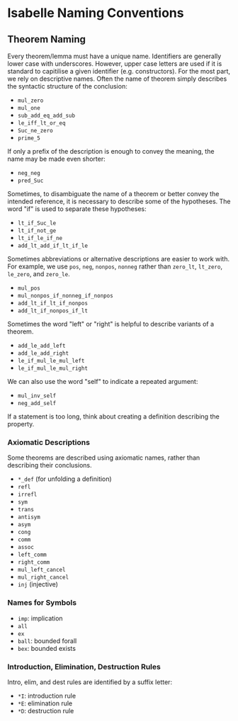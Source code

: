 # Isabelle Naming Conventions

## Theorem Naming
Every theorem/lemma must have a unique name.
Identifiers are generally lower case with underscores.
However, upper case letters are used if it is standard to capitilise a given identifier (e.g. constructors). 
For the most part, we rely on descriptive names.
Often the name of theorem simply describes the syntactic structure of the conclusion:

- `mul_zero`
- `mul_one`
- `sub_add_eq_add_sub`
- `le_iff_lt_or_eq`
- `Suc_ne_zero`
- `prime_5`

If only a prefix of the description is enough to convey the meaning,
the name may be made even shorter:

- `neg_neg`
- `pred_Suc`

Sometimes, to disambiguate the name of a theorem or better convey the
intended reference, it is necessary to describe some of the
hypotheses. The word "if" is used to separate these hypotheses:

- `lt_if_Suc_le`
- `lt_if_not_ge`
- `lt_if_le_if_ne`
- `add_lt_add_if_lt_if_le`

Sometimes abbreviations or alternative descriptions are easier to work with.
For example, we use `pos`, `neg`, `nonpos`, `nonneg` rather than
`zero_lt`, `lt_zero`, `le_zero`, and `zero_le`.

- `mul_pos`
- `mul_nonpos_if_nonneg_if_nonpos`
- `add_lt_if_lt_if_nonpos`
- `add_lt_if_nonpos_if_lt`

Sometimes the word "left" or "right" is helpful to describe variants
of a theorem.

- `add_le_add_left`
- `add_le_add_right`
- `le_if_mul_le_mul_left`
- `le_if_mul_le_mul_right`

We can also use the word "self" to indicate a repeated argument:

- `mul_inv_self`
- `neg_add_self`

If a statement is too long, think about creating a definition describing the property.

### Axiomatic Descriptions

Some theorems are described using axiomatic names, rather than
describing their conclusions.

- `*_def`  (for unfolding a definition)
- `refl`
- `irrefl`
- `sym`
- `trans`
- `antisym`
- `asym`
- `cong`
- `comm`
- `assoc`
- `left_comm`
- `right_comm`
- `mul_left_cancel`
- `mul_right_cancel`
- `inj`  (injective)

### Names for Symbols

- `imp`: implication
- `all`
- `ex`
- `ball`: bounded forall
- `bex`: bounded exists

### Introduction, Elimination, Destruction Rules

Intro, elim, and dest rules are identified by a suffix letter:
- `*I`: introduction rule
- `*E`: elimination rule
- `*D`: destruction rule

